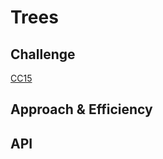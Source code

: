 # Trees

## Challenge

[CC15](https://canvas.instructure.com/courses/5233640/assignments/32144432)

## Approach & Efficiency

## API
